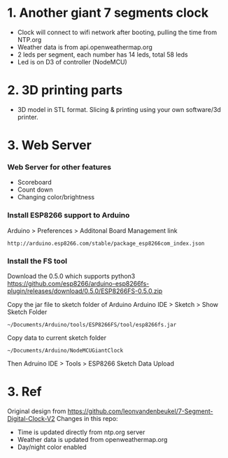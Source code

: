 # 1. Another giant 7 segments clock
- Clock will connect to wifi network after booting, pulling the time from NTP.org
- Weather data is from api.openweathermap.org
- 2 leds per segment, each number has 14 leds, total 58 leds
- Led is on D3 of controller (NodeMCU)

# 2. 3D printing parts
- 3D model in STL format. Slicing & printing using your own software/3d printer.

# 3. Web Server
### Web Server for other features
- Scoreboard
- Count down
- Changing color/brightness

### Install ESP8266 support to Arduino
Arduino > Preferences > Additonal Board Management link
```
http://arduino.esp8266.com/stable/package_esp8266com_index.json
```

### Install the FS tool
Download the 0.5.0 which supports python3 
https://github.com/esp8266/arduino-esp8266fs-plugin/releases/download/0.5.0/ESP8266FS-0.5.0.zip

Copy the jar file to sketch folder of Arduino
Arduino IDE > Sketch > Show Sketch Folder
```
~/Documents/Arduino/tools/ESP8266FS/tool/esp8266fs.jar
```
Copy data to current sketch folder
```
~/Documents/Arduino/NodeMCUGiantClock
```
Then Adruino IDE > Tools > ESP8266 Sketch Data Upload

# 3. Ref
Original design from
https://github.com/leonvandenbeukel/7-Segment-Digital-Clock-V2
Changes in this repo:
- Time is updated directly from ntp.org server
- Weather data is updated from openweathermap.org
- Day/night color enabled 

